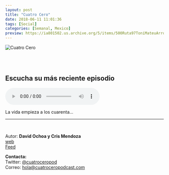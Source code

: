 ```yaml
---
layout: post
title: "Cuatro Cero"
date: 2018-06-11 11:01:36
tags: [Social]
categories: [Semanal, Mexico]
preview: https://ia801502.us.archive.org/5/items/500Ruta97ToniMateuArrom/CuatroCeroRojoYBlanco300-DavidOchoa.jpg
---
```


![Cuatro Cero](https://ia801502.us.archive.org/5/items/500Ruta97ToniMateuArrom/CuatroCeroRojoYBlanco500-DavidOchoa.jpg)

<br/>
<br/>

## Escucha su más reciente episodio

<!--reproductor-feed=https://rss.whooshkaa.com/rss/podcast/id/2936-->
<!--reproductor-start-->
<audio id="audio" preload="auto" controls="" src="https://media.whooshkaa.com/podcasts/2936/episodes/9b4109-cuatrocero-magenta.mp3?id=262341&ha=2289"></audio>
<!--reproductor-end-->

La vida empieza a los cuarenta...  

_ _ _

<br>

Autor: **David Ochoa y Cris Mendoza**  
[web](http://cuatroceropodcast.com)  
[Feed](https://rss.whooshkaa.com/rss/podcast/id/2936)  



**Contacta:**  
Twitter: [@cuatroceropod](https://twitter.com/cuatroceropod)  
Correo: [hola@cuatroceropodcast.com](mailto:hola@cuatroceropodcast.com)  
